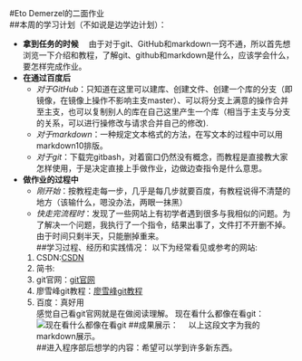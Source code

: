 #Eto Demerzel的二面作业  
##本周的学习计划（不如说是边学边计划）：
  - **拿到任务的时候**
  &emsp;由于对于git、GitHub和markdown一窍不通，所以首先想浏览一下介绍和教程，了解git、github和markdown是什么，应该学会什么，要怎样完成作业。
  - **在通过百度后**
    - *对于GitHub*：只知道在这里可以建库、创建文件、创建一个库的分支（即镜像，在镜像上操作不影响主支master）、可以将分支上满意的操作合并至主支，也可以复制别人的库在自己这里产生一个库（相当于主支与分支的关系，可以进行操修改与请求合并自己的修改).   
    - *对于markdown*：一种规定文本格式的方法，在写文本的过程中可以用markdown10排版。     
    - *对于git*：下载完gitbash，对着窗口仍然没有概念，而教程是直接教大家怎样使用，于是决定直接上手做作业，边做边查指令是什么意思。    
  - **做作业的过程中**  
    - *刚开始*：按教程走每一步，几乎是每几步就要百度，有教程说得不清楚的地方（该输什么，嗯没办法，两眼一抹黑）  
    - *快走完流程时*：发现了一些网站上有初学者遇到很多与我相似的问题。为了解决一个问题，我执行了一个指令，结果出事了，文件打不开删不掉。由于时间只剩半天，只能删掉重来。  
##学习过程、经历和实践情况：
  以下为经常看见或参考的网站:  
    1. CSDN:[CSDN](https://www.csdn.net/)  
    2. 简书:  
    3. git官网：[git官网](https://git-scm.com/)  
    4. 廖雪峰git教程：[廖雪峰git教程](https://www.liaoxuefeng.com/wiki/896043488029600)  
    5. 百度：真好用  
   感觉自己看git官网就是在做阅读理解。
   现在看什么都像在看git：![现在看什么都像在看git](https://h5.qzone.qq.com/mqzone/profile?starttime=156906940441&hostuin=3538536443#slideView=true)
##成果展示：
 &emsp;以上这段文字为我的markdown展示。  
##进入程序部后想学的内容：希望可以学到许多新东西。  

